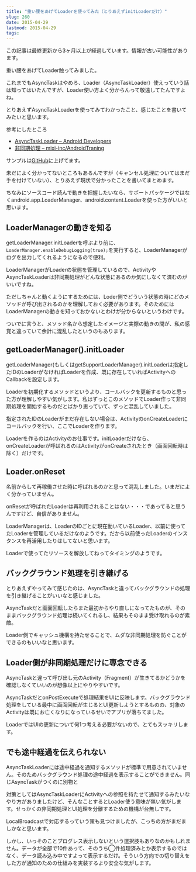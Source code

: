 ```yaml
---
title: "重い腰をあげてLoaderを使ってみた（とりあえずinitLoaderだけ）"
slug: 260
date: 2015-04-29
lastmod: 2015-04-29
tags: 
---
```


<div id="wppda_alert">この記事は最終更新から3ヶ月以上が経過しています。情報が古い可能性があります。</div><p>重い腰をあげてLoader触ってみました。</p>
<p>これまでもAsyncTaskはやめろ、Loader（AsyncTaskLoader）使えっていう話は知ってはいたんですが、Loader使い方よく分からんって敬遠してたんですよね。</p>
<p>とりあえずAsyncTaskLoaderを使ってみてわかったこと、感じたことを書いてみたいと思います。</p>
<p>参考にしたところ</p>
<ul>
<li><a href="http://developer.android.com/reference/android/content/AsyncTaskLoader.html">AsyncTaskLoader &#8211; Android Developers</a></li>
<li><a href="http://mixi-inc.github.io/AndroidTraining/fundamentals/2.08.async-processing.html">非同期処理 &#8211; mixi-inc/AndroidTraning</a></li>
</ul>
<p>サンプルは<a href="https://github.com/gen0083/AsyncTaskLoaderSample">GitHub</a>に上げてます。</p>
<p>未だによく分かってないところもあるんですが（キャンセル処理についてはまだ手を付けていない）、とりあえず現状で分かったことを書いてまとめます。</p>
<p>ちなみにソースコード読んで動きを把握したいなら、サポートパッケージではなくandroid.app.LoaderManager、android.content.Loaderを使った方がいいと思います。</p>
<h2>LoaderManagerの動きを知る</h2>
<p>getLoaderManager.initLoaderを呼ぶより前に、<code>LoaderManager.enableDebugLogging(true);</code>を実行すると、LoaderManagerがログを出力してくれるようになるので便利。</p>
<p>LoaderManagerがLoaderの状態を管理しているので、ActivityやAsyncTaskLoaderは非同期処理がどんな状態にあるのか気にしなくて済むのがいいですね。</p>
<p>ただしちゃんと動くようにするためには、Loder側でどういう状態の時にどのメソッドが呼び出されるのかを理解しておく必要があります。そのためにはLoaderManagerの動きを知っておかないとわけが分からないというわけです。</p>
<p>ついでに言うと、メソッド名から想定したイメージと実際の動きの間が、私の感覚と違っていて余計に混乱したというのもあります。</p>
<h2>getLoaderManager().initLoader</h2>
<p>getLoaderManager(もしくはgetSupportLoaderManager).initLoaderは指定したIDのLoaderがなければLoaderを作成、既に存在していればActivityへのCallbackを設定します。</p>
<p>Loaderを初期化するメソッドというより、コールバックを更新するものと思った方が理解しやすい気がします。私はずっとこのメソッドでLoader作って非同期処理を開始するものだとばかり思っていて、ずっと混乱していました。</p>
<p>指定されたIDのLoaderがまだ存在しない場合は、ActivityのonCreateLoaderにコールバックを行い、ここでLoaderを作ります。</p>
<p>Loaderを作るのはActivityのお仕事です。initLoaderだけなら、onCreateLoaderが呼ばれるのはActivityがonCreateされたとき（画面回転時は除く）だけです。</p>
<h2>Loader.onReset</h2>
<p>名前からして再稼働させた時に呼ばれるのかと思って混乱しました。いまだによく分かっていません。</p>
<p>onResetが呼ばれたLoaderは再利用されることはない・・・であってると思うんですけど、自信がありません。</p>
<p>LoaderManagerは、LoaderのIDごとに現在動いているLoader、以前に使ってたLoaderを管理しているだけなのようです。だから以前使ったLoaderのインスタンスを再活用したりはしてないと思います。</p>
<p>Loaderで使ってたリソースを解放してねってタイミングのようです。</p>
<h2>バックグラウンド処理を引き継げる</h2>
<p>とりあえずやってみて感じたのは、AsyncTaskと違ってバックグラウンドの処理を引き継げることがいいなと感じました。</p>
<p>AsyncTaskだと画面回転したらまた最初からやり直しになってたものが、そのままバックグラウンド処理は続いてくれるし、結果もそのまま受け取れるのが素敵。</p>
<p>Loader側でキャッシュ機構を持たせることで、ムダな非同期処理を防ぐことができるのもいいなと思います。</p>
<h2>Loader側が非同期処理だけに専念できる</h2>
<p>AsyncTaskと違って呼び出し元のActivity（Fragment）が生きてるかどうかを確認しなくていいのが想像以上にやりやすいです。</p>
<p>AsyncTaskだとonPostExecuteで処理結果をUIに反映します。バックグラウンド処理をしている最中に画面回転が生じるとUI更新しようとするものの、対象のActivityは既にお亡くなりになっているせいでアプリが落ちてました。</p>
<p>LoaderではUIの更新について何1つ考える必要がないので、とてもスッキリします。</p>
<h2>でも途中経過を伝えられない</h2>
<p>AsyncTaskLoaderには途中経過を通知するメソッドが標準で用意されていません。そのためバックグラウンド処理の途中経過を表示することができません。同じAsyncTaskがつくのに別物と</p>
<p>対策としてはAsyncTaskLoaderにActivityへの参照を持たせて通知するみたいなやり方がありましたけど、そんなことするとLoader使う意味が無い気がします。せっかくの非同期処理とUI処理を分離するための機構が台無しです。</p>
<p>LocalBroadcastで対応するっていう策も見つけましたが、こっちの方がまだましかなと思います。</p>
<p>しかし、いっそのことプログレス表示しないという選択肢もありなのかもしれません。データが全部で10件あって、そのうち◯件処理済みとか表示するのではなく、データ読み込み中ですよって表示するだけ。そういう方向での切り替えをした方が通知のための仕組みを実装するより安全な気がします。</p>

  